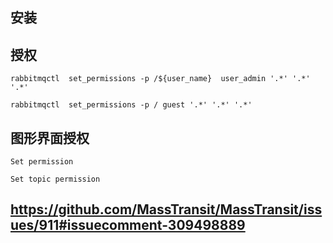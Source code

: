 ## 安装

## 授权

    rabbitmqctl  set_permissions -p /${user_name}  user_admin '.*' '.*' '.*'
    
    rabbitmqctl  set_permissions -p / guest '.*' '.*' '.*'

## 图形界面授权

    Set permission

    Set topic permission

## https://github.com/MassTransit/MassTransit/issues/911#issuecomment-309498889
